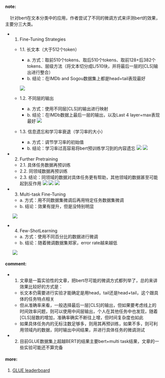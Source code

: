 
#### note:
&nbsp;&nbsp;&nbsp;&nbsp;针对bert在文本分类中的应用，作者尝试了不同的微调方式来评测bert的效果，主要分三大类。
  + 1. Fine-Tuning Strategies 
    + 1.1. 长文本（大于512个token）
      + a. 方式：取前510个tokens、取后510个tokens、取前128+后382个tokens、层级方法（将文本切分成L/510块，并将最后一层的[CLS]输出进行整合）
      + b. 结论：在IMDb and Sogou数据集上都是head+tail表现最好
      
      ![](https://github.com/xwzhong/papernote/blob/master/pic/HowtoFine-TuneBERTforTextClassi%EF%AC%81cation-1.png)
    + 1.2. 不同层的输出
      + a. 方式：使用不同层[CLS]的输出进行映射
      + b. 结论：在IMDb数据上最后一层的输出，以及Last 4 layer+max表现最好
      ![](https://github.com/xwzhong/papernote/blob/master/pic/HowtoFine-TuneBERTforTextClassi%EF%AC%81cation-2.png)
    + 1.3. 信息遗忘和学习率衰退（学习率的大小）
      + a. 方式：调节学习率的初始值
      + b. 结论：学习率过高容易将bert预训练学习到的内容遗忘
      ![](https://github.com/xwzhong/papernote/blob/master/pic/HowtoFine-TuneBERTforTextClassi%EF%AC%81cation-3.png)
      ![](https://github.com/xwzhong/papernote/blob/master/pic/HowtoFine-TuneBERTforTextClassi%EF%AC%81cation-4.png)
  + 2. Further Pretraining
    + 2.1. 具体任务数据再预训练
    + 2.2. 同领域数据再预训练
    + 2.3. 结论：同领域的数据对具体任务更有帮助，其他领域的数据甚至可能起到反作用
    ![](https://github.com/xwzhong/papernote/blob/master/pic/HowtoFine-TuneBERTforTextClassi%EF%AC%81cation-5.png)
    ![](https://github.com/xwzhong/papernote/blob/master/pic/HowtoFine-TuneBERTforTextClassi%EF%AC%81cation-6.png)
    ![](https://github.com/xwzhong/papernote/blob/master/pic/HowtoFine-TuneBERTforTextClassi%EF%AC%81cation-7.png)
  + 3. Multi-task Fine-Tuning
    + a. 方式：用不同数据集微调后再用特定任务数据集微调
    + b. 结论：效果有提升，但是没特别明显
    
    ![](https://github.com/xwzhong/papernote/blob/master/pic/HowtoFine-TuneBERTforTextClassi%EF%AC%81cation-8.png)
  + 4. Few-ShotLearning
    + a. 方式：使用不同百分比的数据进行微调
    + b. 结论：随着微调数据集郑家，error rate越来越低
    
    ![](https://github.com/xwzhong/papernote/blob/master/pic/HowtoFine-TuneBERTforTextClassi%EF%AC%81cation-9.png)

#### comment:
  + 1. 文章是一篇实验性的文章，把bert尽可能的微调方式都列举了，总的来讲效果比较好的方式是：
    + 长文本仍需要进行实验才能确定是用head，tail还是head+tail，这个跟具体的任务特点相关
    + 但从准确率来看，一般选择最后一层[CLS]的输出，但如果要考虑线上的时间效率问题，则可以使用中间层输出，个人在其他任务中也发现，随着[CLS]层数的增加，准确率确实不断往上增，但时间复杂度也如此
    + 如果具体任务内的无标注数足够多，则用其再预训练，如果不多，则可利用领域内的数据，同时输出中间结果，并进行具体任务的微调测试
  + 2. 目前GLUE数据集上超越BERT的结果主要bert+multi task结果，文章的一些实验可能还不算完备

#### more:
  1. [GLUE leaderboard](https://gluebenchmark.com/leaderboard)
